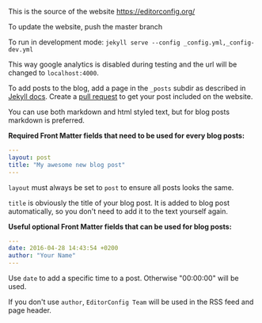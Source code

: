 This is the source of the website https://editorconfig.org/

To update the website, push the master branch

To run in development mode:
``jekyll serve --config _config.yml,_config-dev.yml``

This way google analytics is disabled during testing and the url will be changed to `localhost:4000`.

To add posts to the blog, add a page in the `_posts` subdir as described in [Jekyll docs](https://jekyllrb.com/docs/posts/). Create a [pull request](https://github.com/editorconfig/editorconfig.github.com/pulls) to get your post included on the website.

You can use both markdown and html styled text, but for blog posts markdown is preferred.

**Required Front Matter fields that need to be used for every blog posts:**

``` yaml
---
layout: post
title: "My awesome new blog post"
---
```

`layout` must always be set to `post` to ensure all posts looks the same.

`title` is obviously the title of your blog post. It is added to blog post automatically, so you don't need to add it to the text yourself again.

**Useful optional Front Matter fields that can be used for blog posts:**

``` yaml
---
date: 2016-04-28 14:43:54 +0200
author: "Your Name"
---
```

Use `date` to add a specific time to a post. Otherwise "00:00:00" will be used.

If you don't use `author`, `EditorConfig Team` will be used in the RSS feed and page header.
